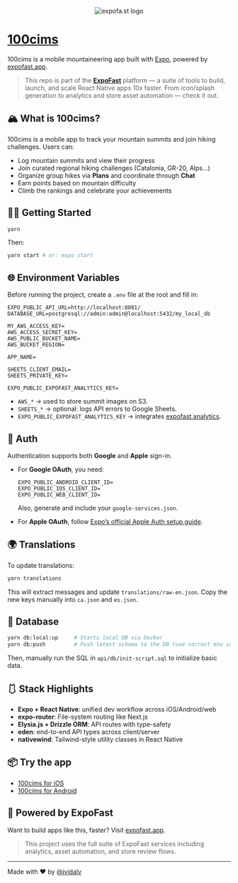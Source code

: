 <p align='center'>
  <img src="https://i.imgur.com/UtFHXCj.png" alt="expofa.st logo"  />
</p>

# [100cims](https://100cims.app)

100cims is a mobile mountaineering app built with [Expo](https://expo.dev), powered by [expofast.app](https://expofast.app).

> This repo is part of the **[ExpoFast](https://expofast.app)** platform — a suite of tools to build, launch, and scale React Native apps 10x faster. From icon/splash generation to analytics and store asset automation — check it out.

## 🏔️ What is 100cims?

100cims is a mobile app to track your mountain summits and join hiking challenges. Users can:

- Log mountain summits and view their progress
- Join curated regional hiking challenges (Catalonia, GR-20, Alps…)
- Organize group hikes via **Plans** and coordinate through **Chat**
- Earn points based on mountain difficulty
- Climb the rankings and celebrate your achievements

## 🧑‍💻 Getting Started

```bash
yarn
```
Then:

```bash
yarn start # or: expo start
```

## 🌐 Environment Variables

Before running the project, create a `.env` file at the root and fill in:

```env
EXPO_PUBLIC_API_URL=http://localhost:8081/
DATABASE_URL=postgresql://admin:admin@localhost:5432/my_local_db

MY_AWS_ACCESS_KEY=
AWS_ACCESS_SECRET_KEY=
AWS_PUBLIC_BUCKET_NAME=
AWS_BUCKET_REGION=

APP_NAME=

SHEETS_CLIENT_EMAIL=
SHEETS_PRIVATE_KEY=

EXPO_PUBLIC_EXPOFAST_ANALYTICS_KEY=
```

- `AWS_*` → used to store summit images on S3.
- `SHEETS_*` → optional: logs API errors to Google Sheets.
- `EXPO_PUBLIC_EXPOFAST_ANALYTICS_KEY` → integrates [expofast analytics](https://expofast.app/analytics).

## 🔐 Auth

Authentication supports both **Google** and **Apple** sign-in.

- For **Google OAuth**, you need:
  ```env
  EXPO_PUBLIC_ANDROID_CLIENT_ID=
  EXPO_PUBLIC_IOS_CLIENT_ID=
  EXPO_PUBLIC_WEB_CLIENT_ID=
  ```
  Also, generate and include your `google-services.json`.

- For **Apple OAuth**, follow [Expo’s official Apple Auth setup guide](https://docs.expo.dev/versions/latest/sdk/apple-authentication/).

## 🌍 Translations

To update translations:

```bash
yarn translations
```

This will extract messages and update `translations/raw-en.json`. Copy the new keys manually into `ca.json` and `es.json`.

## 💄 Database

```bash
yarn db:local:up     # Starts local DB via Docker
yarn db:push         # Push latest schema to the DB (use correct env vars)
```

Then, manually run the SQL in `api/db/init-script.sql` to initialize basic data.

## 🩱 Stack Highlights

- **Expo + React Native**: unified dev workflow across iOS/Android/web
- **expo-router**: File-system routing like Next.js
- **Elysia.js + Drizzle ORM**: API routes with type-safety
- **eden**: end-to-end API types across client/server
- **nativewind**: Tailwind-style utility classes in React Native

## 📦 Try the app

- [100cims for iOS](https://apps.apple.com/us/app/100cims-mountain-challenges/id6740161401?platform=iphone)
- [100cims for Android](https://play.google.com/store/apps/details?id=app.x100cims.x100cims)

## 🚀 Powered by ExpoFast

Want to build apps like this, faster? Visit [expofast.app](https://expofast.app).

> This project uses the full suite of ExpoFast services including analytics, asset automation, and store review flows.

---

Made with ❤️ by [@jvidalv](https://www.linkedin.com/in/josepvidalvidal/)
